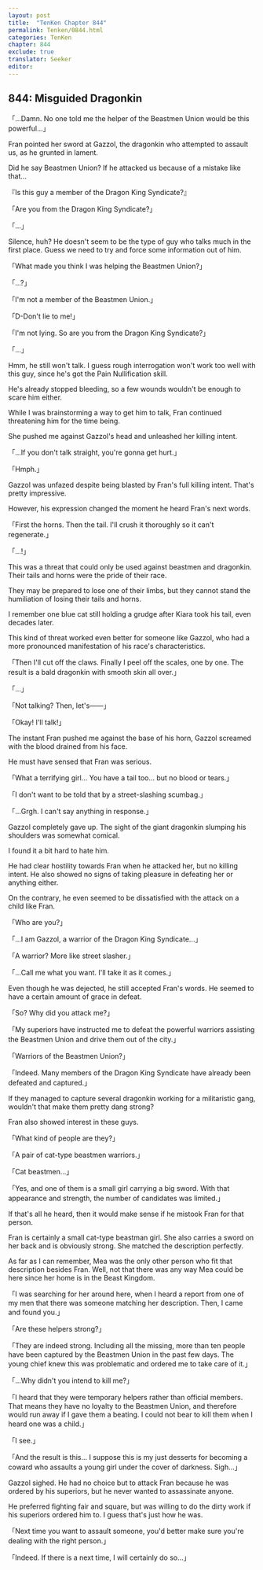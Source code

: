 ```yaml
---
layout: post
title:  "TenKen Chapter 844"
permalink: Tenken/0844.html
categories: TenKen
chapter: 844
exclude: true
translator: Seeker
editor: 
---
```

<h2>844: Misguided Dragonkin</h2>

「...Damn. No one told me the helper of the Beastmen Union would be this powerful...」

Fran pointed her sword at Gazzol, the dragonkin who attempted to assault us, as he grunted in lament.

Did he say Beastmen Union? If he attacked us because of a mistake like that...

『Is this guy a member of the Dragon King Syndicate?』

「Are you from the Dragon King Syndicate?」

「...」

Silence, huh? He doesn't seem to be the type of guy who talks much in the first place. Guess we need to try and force some information out of him.

「What made you think I was helping the Beastmen Union?」

「...?」

「I'm not a member of the Beastmen Union.」

「D-Don't lie to me!」

「I'm not lying. So are you from the Dragon King Syndicate?」

「...」

Hmm, he still won't talk. I guess rough interrogation won't work too well with this guy, since he's got the Pain Nullification skill.

He's already stopped bleeding, so a few wounds wouldn't be enough to scare him either.

While I was brainstorming a way to get him to talk, Fran continued threatening him for the time being.

She pushed me against Gazzol's head and unleashed her killing intent.

「...If you don't talk straight, you're gonna get hurt.」

「Hmph.」

Gazzol was unfazed despite being blasted by Fran's full killing intent. That's pretty impressive.

However, his expression changed the moment he heard Fran's next words.

「First the horns. Then the tail. I'll crush it thoroughly so it can't regenerate.」

「...!」

This was a threat that could only be used against beastmen and dragonkin. Their tails and horns were the pride of their race.

They may be prepared to lose one of their limbs, but they cannot stand the humiliation of losing their tails and horns.

I remember one blue cat still holding a grudge after Kiara took his tail, even decades later.

This kind of threat worked even better for someone like Gazzol, who had a more pronounced manifestation of his race's characteristics.

「Then I'll cut off the claws. Finally I peel off the scales, one by one. The result is a bald dragonkin with smooth skin all over.」

「...」

「Not talking? Then, let's――」

「Okay! I'll talk!」

The instant Fran pushed me against the base of his horn, Gazzol screamed with the blood drained from his face.

He must have sensed that Fran was serious.

「What a terrifying girl... You have a tail too... but no blood or tears.」

「I don't want to be told that by a street-slashing scumbag.」

「...Grgh. I can't say anything in response.」

Gazzol completely gave up. The sight of the giant dragonkin slumping his shoulders was somewhat comical.

I found it a bit hard to hate him.

He had clear hostility towards Fran when he attacked her, but no killing intent. He also showed no signs of taking pleasure in defeating her or anything either.

On the contrary, he even seemed to be dissatisfied with the attack on a child like Fran.

「Who are you?」

「...I am Gazzol, a warrior of the Dragon King Syndicate...」

「A warrior? More like street slasher.」

「...Call me what you want. I'll take it as it comes.」

Even though he was dejected, he still accepted Fran's words. He seemed to have a certain amount of grace in defeat.

「So? Why did you attack me?」

「My superiors have instructed me to defeat the powerful warriors assisting the Beastmen Union and drive them out of the city.」

「Warriors of the Beastmen Union?」

「Indeed. Many members of the Dragon King Syndicate have already been defeated and captured.」

If they managed to capture several dragonkin working for a militaristic gang, wouldn't that make them pretty dang strong?

Fran also showed interest in these guys.

「What kind of people are they?」

「A pair of cat-type beastmen warriors.」

「Cat beastmen...」

「Yes, and one of them is a small girl carrying a big sword. With that appearance and strength, the number of candidates was limited.」

If that's all he heard, then it would make sense if he mistook Fran for that person.

Fran is certainly a small cat-type beastman girl. She also carries a sword on her back and is obviously strong. She matched the description perfectly.

As far as I can remember, Mea was the only other person who fit that description besides Fran. Well, not that there was any way Mea could be here since her home is in the Beast Kingdom.

「I was searching for her around here, when I heard a report from one of my men that there was someone matching her description. Then, I came and found you.」

「Are these helpers strong?」

「They are indeed strong. Including all the missing, more than ten people have been captured by the Beastmen Union in the past few days. The young chief knew this was problematic and ordered me to take care of it.」

「...Why didn't you intend to kill me?」

「I heard that they were temporary helpers rather than official members. That means they have no loyalty to the Beastmen Union, and therefore would run away if I gave them a beating. I could not bear to kill them when I heard one was a child.」

「I see.」

「And the result is this... I suppose this is my just desserts for becoming a coward who assaults a young girl under the cover of darkness. Sigh...」

Gazzol sighed. He had no choice but to attack Fran because he was ordered by his superiors, but he never wanted to assassinate anyone.

He preferred fighting fair and square, but was willing to do the dirty work if his superiors ordered him to. I guess that's just how he was.

「Next time you want to assault someone, you'd better make sure you're dealing with the right person.」

「Indeed. If there is a next time, I will certainly do so...」



